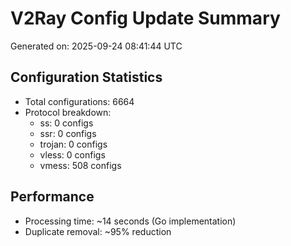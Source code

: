 # V2Ray Config Update Summary
Generated on: 2025-09-24 08:41:44 UTC

## Configuration Statistics
- Total configurations: 6664
- Protocol breakdown:
  - ss: 0 configs
  - ssr: 0 configs
  - trojan: 0 configs
  - vless: 0 configs
  - vmess: 508 configs

## Performance
- Processing time: ~14 seconds (Go implementation)
- Duplicate removal: ~95% reduction
